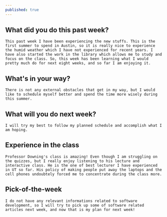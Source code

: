 ```yaml
---
published: true
---
```

## What did you do this past week?
	This past week I have been experiencing the new stuffs. This is the first summer to spend in Austin, so it is really nice to experience the humid weather which I have not experienced for recent years. I have also started the work in the library which allows me to study and focus on the class. So, this week has been learning what I would pretty much do for next eight weeks, and so far I am enjoying it.
    
## What's in your way?
	There is not any external obstacles that get in my way, but I would like to schedule myself better and spend the time more wisely during this summer.
    
## What will you do next week?
 	I will try my best to follow my planned schedule and accomplish what I am hoping.

## Experience in the class
	Professor Downing's class is amazing! Even though I am struggling on the quizzes, but I really enjoy listening to his lecture and interactive class. He is the one of best lecturer I have experienced in UT so far. His policy of making people put away the laptops and the cell phones undoubtely forced me to concentrate during the class more.
    
## Pick-of-the-week
	I do not have any relevant informations related to software development, so I will try to pick up some of software related articles next week, and now that is my plan for next week!

